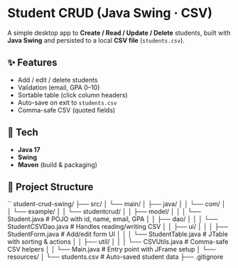 # Student CRUD (Java Swing · CSV)

A simple desktop app to **Create / Read / Update / Delete** students, built with **Java Swing** and persisted to a local **CSV file** (`students.csv`).

## ✨ Features
- Add / edit / delete students
- Validation (email, GPA 0–10)
- Sortable table (click column headers)
- Auto-save on exit to `students.csv`
- Comma-safe CSV (quoted fields)

## 🧱 Tech
- **Java 17**
- **Swing**
- **Maven** (build & packaging)

## 📁 Project Structure
``
student-crud-swing/
├── src/
│   └── main/
│       ├── java/
│       │   └── com/
│       │       └── example/
│       │           └── studentcrud/
│       │               ├── model/
│       │               │   └── Student.java              # POJO with id, name, email, GPA
│       │               ├── dao/
│       │               │   └── StudentCSVDao.java        # Handles reading/writing CSV
│       │               ├── ui/
│       │               │   ├── StudentForm.java          # Add/edit form UI
│       │               │   └── StudentTable.java         # JTable with sorting & actions
│       │               ├── util/
│       │               │   └── CSVUtils.java             # Comma-safe CSV helpers
│       │               └── Main.java                     # Entry point with JFrame setup
│       └── resources/
│           └── students.csv                              # Auto-saved student data
├── .gitignore
